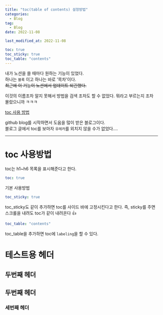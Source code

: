 ```yaml
---
title: "toc(table of contents) 설정방법"
categories:
  - Blog
tag:
  - Blog
date: 2022-11-08

last_modified_at: 2022-11-08

toc: true
toc_sticky: true
toc_table: "contents"
---
```


내가 노션을 쓸 때마다 원하는 기능이 있었다.  
하나는 `블록` 이고 하나는 바로 '목차'이다.  
~~최근에 이 기능이 노션에서 업데이트 되긴했다.~~

이것의 이름조차 알지 못해서 방법을 검색 조차도 할 수 없었다.
뭐라고 부르는지 조차 몰랐으니까 ㅋㅋㅋ

[toc 사용 방법](https://devinlife.com/howto%20github%20pages/toc-table)

github blog를 시작하면서 도움을 많이 받은 블로그이다.  
블로그 글에서 toc를 보마자 `유레카`를 외치지 않을 수가 없었다....

---

# toc 사용방법

toc는 h1~h6 목록을 표시해준다고 한다.

```yml
toc: true
```

기본 사용방법

```yml
toc_sticky: true
```

toc_sticky도 같이 추가하면 toc를 사이드 바에 고정시킨다고 한다.
즉, sticky를 주면 스크롤을 내려도 toc가 같이 내려온다 👍

```yml
toc_table: "contents"
```

toc_table을 추가하면 toc에 `labeling`을 할 수 있다.

# 테스트용 헤더

## 두번째 헤더

## 두번째 헤더

### 세번째 헤더
